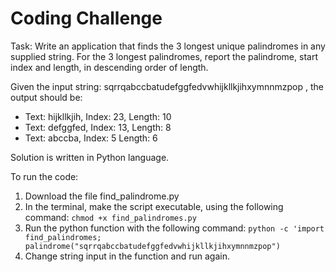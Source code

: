 # Coding Challenge

Task: Write an application that finds the 3 longest unique palindromes in any supplied string. For the 3
longest palindromes, report the palindrome, start index and length, in descending order of length.

Given the input string: sqrrqabccbatudefggfedvwhijkllkjihxymnnmzpop , the output should be:
* Text: hijkllkjih, Index: 23, Length: 10
* Text: defggfed, Index: 13, Length: 8
* Text: abccba, Index: 5 Length: 6

Solution is written in Python language.

To run the code:

1. Download the file find_palindrome.py
2. In the terminal, make the script executable, using the following command: 
`chmod +x find_palindromes.py`
3. Run the python function with the following command: 
`python -c 'import find_palindromes; palindrome("sqrrqabccbatudefggfedvwhijkllkjihxymnnmzpop")`
4. Change string input in the function and run again.
